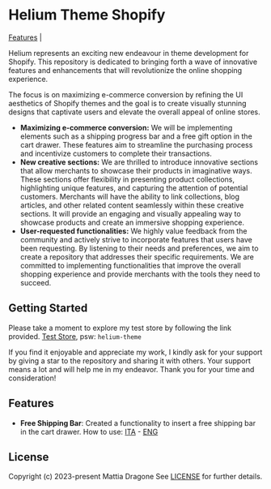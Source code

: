# Helium Theme Shopify

[Features](#Features) |

Helium represents an exciting new endeavour in theme development for Shopify. This repository is dedicated to bringing forth a wave of innovative features and enhancements that will revolutionize the online shopping experience.

The focus is on maximizing e-commerce conversion by refining the UI aesthetics of Shopify themes and the goal is to create visually stunning designs that captivate users and elevate the overall appeal of online stores.

- **Maximizing e-commerce conversion:** We will be implementing elements such as a shipping progress bar and a free gift option in the cart drawer. These features aim to streamline the purchasing process and incentivize customers to complete their transactions.
- **New creative sections:** We are thrilled to introduce innovative sections that allow merchants to showcase their products in imaginative ways. These sections offer flexibility in presenting product collections, highlighting unique features, and capturing the attention of potential customers. Merchants will have the ability to link collections, blog articles, and other related content seamlessly within these creative sections. It will provide an engaging and visually appealing way to showcase products and create an immersive shopping experience.
- **User-requested functionalities:** We highly value feedback from the community and actively strive to incorporate features that users have been requesting. By listening to their needs and preferences, we aim to create a repository that addresses their specific requirements. We are committed to implementing functionalities that improve the overall shopping experience and provide merchants with the tools they need to succeed.

## Getting Started
Please take a moment to explore my test store by following the link provided. [Test Store](https://helium-theme.myshopify.com/), psw: `helium-theme`

If you find it enjoyable and appreciate my work, I kindly ask for your support by giving a star to the repository and sharing it with others. Your support means a lot and will help me in my endeavor. Thank you for your time and consideration!

## Features
- **Free Shipping Bar**: Created a functionality to insert a free shipping bar in the cart drawer. How to use:  [ITA](./.github/FEATURES/01_free-shipping-bar/it_how-to-use.md) - [ENG](./.github/FEATURES/01_free-shipping-bar/en_how-to-use.md)

## License

Copyright (c) 2023-present Mattia Dragone See [LICENSE](/LICENSE.md) for further details.
